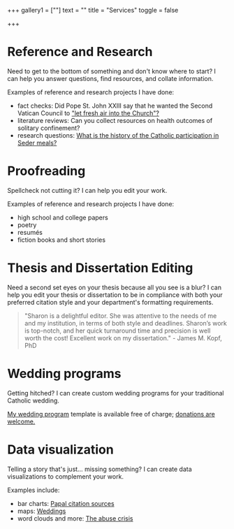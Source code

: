 +++
gallery1 = [""]
text = ""
title = "Services"
toggle = false 

+++

# Reference and Research

Need to get to the bottom of something and don't know where to start? I can help you answer questions, find resources, and collate information. 

Examples of reference and research projects I have done: 

* fact checks: Did Pope St. John XXIII say that he wanted the Second Vatican Council to ["let fresh air into the Church"?](https://sharonkabel.com/post/windows/)
* literature reviews: Can you collect resources on health outcomes of solitary confinement? 
* research questions: [What is the history of the Catholic participation in Seder meals?](https://sharonkabel.com/post/seder/)

# Proofreading 

Spellcheck not cutting it? I can help you edit your work. 

Examples of reference and research projects I have done: 

* high school and college papers
* poetry
* resumés
* fiction books and short stories

# Thesis and Dissertation Editing

Need a second set eyes on your thesis because all you see is a blur? I can help you edit your thesis or dissertation to be in compliance with both your preferred citation style and your department's formatting requirements. 

> "Sharon is a delightful editor. She was attentive to the needs of me and my institution, in terms of both style and deadlines. Sharon’s work is top-notch, and her quick turnaround time and precision is well worth the cost! Excellent work on my dissertation." - James M. Kopf, PhD

# Wedding programs

Getting hitched? I can create custom wedding programs for your traditional Catholic wedding. 

[My wedding program](https://www.latinmasswedding.com/programs/) template is available free of charge; [donations are welcome.](https://www.paypal.me/Sharon071794) 

# Data visualization

Telling a story that's just… missing something? I can create data visualizations to complement your work. 

Examples include: 

* bar charts: [Papal citation sources](https://sharonkabel.com/papal-documents/) 
* maps: [Weddings](https://onepeterfive.com/surveying-sacraments-a-global-snapshot-of-traditional-weddings/)
* word clouds and more: [The abuse crisis](https://sharonkabel.com/credibly-accused/) 
